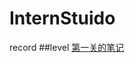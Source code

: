 # InternStuido
record
##level [第一关的笔记](https://github.com/shiqiyio/InternStuido/blob/main/Level-1/level1.md)
